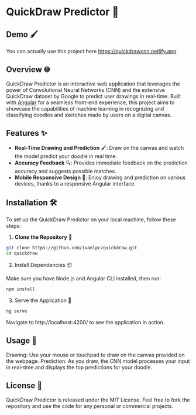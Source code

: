# QuickDraw Predictor 🎨

## Demo 🖌️
You can actually use this project here https://quickdrawcnn.netlify.app

## Overview 🌐

QuickDraw Predictor is an interactive web application that leverages the power of Convolutional Neural Networks (CNN) and the extensive QuickDraw dataset by Google to predict user drawings in real-time. Built with [Angular](https://angular.io/) for a seamless front-end experience, this project aims to showcase the capabilities of machine learning in recognizing and classifying doodles and sketches made by users on a digital canvas.

## Features ✨

- **Real-Time Drawing and Prediction** 🖌️: Draw on the canvas and watch the model predict your doodle in real time.
- **Accuracy Feedback** 🔍: Provides immediate feedback on the prediction accuracy and suggests possible matches.
- **Mobile Responsive Design** 📱: Enjoy drawing and prediction on various devices, thanks to a responsive Angular interface.

## Installation 🛠️

To set up the QuickDraw Predictor on your local machine, follow these steps:

1. **Clone the Repository** 📂

```bash
git clone https://github.com/ivanlpc/quickdraw.git
cd quickdraw
```

2. Install Dependencies 📦

Make sure you have Node.js and Angular CLI installed, then run:

```bash
npm install
```
3. Serve the Application 🚀
```bash
ng serve
```
Navigate to http://localhost:4200/ to see the application in action.

## Usage 📝
Drawing: Use your mouse or touchpad to draw on the canvas provided on the webpage.
Prediction: As you draw, the CNN model processes your input in real-time and displays the top predictions for your doodle.

## License 📄
QuickDraw Predictor is released under the MIT License. Feel free to fork the repository and use the code for any personal or commercial projects.
